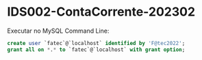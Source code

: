 # IDS002-ContaCorrente-202302

Executar no MySQL Command Line:

```sql
create user `fatec`@`localhost` identified by 'F@tec2022';
grant all on *.* to `fatec`@`localhost` with grant option;
```
